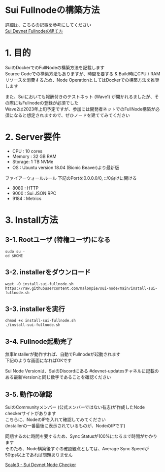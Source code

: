 # Sui Fullnodeの構築方法
詳細は、こちらの記事を参考にしてください  
[Sui Devnet Fullnodeの建て方](https://mirror.xyz/0x78CAFBE493dfEFAbE0F115402Da54A32012a774f/3FP8eKTqtpqF0WsrdDysWiPdy3xZg8gEcRLpVLrQOH8)

# 1. 目的
SuiのDockerでのFullNodeの構築方法を記載します  
Source Codeでの構築方法もありますが、時間を要する & Build時にCPU / RAMリソースを消費するため、Node OperationとしてはDockerでの構築方法を推奨します  

また、Suiにおいても報酬付きのテストネット (Wave1) が開かれるましたが、その際にもFullnodeの登録が必須でした  
Wave2は2023年上旬予定ですが、参加には開発者ネットでのFullNode構築が必須になると想定されますので、ぜひノードを建ててみてください

# 2. Server要件
- CPU : 10 cores
- Memory : 32 GB RAM
- Storage: 1 TB NVMe
- OS : Ubuntu version 18.04 (Bionic Beaver)より最新版

ファイアーウォールルール
下記のPortを0.0.0.0/0, ::/0向けに開ける
- 8080 : HTTP
- 9000 : Sui JSON RPC
- 9184 : Metrics

# 3. Install方法
## 3-1. Rootユーザ (特権ユーザ)になる
`sudo su -`  
`cd $HOME`

## 3-2. installerをダウンロード
`wget -O install-sui-fullnode.sh https://raw.githubusercontent.com/malonpie/sui-node/main/install-sui-fullnode.sh`


## 3-3. installerを実行
`chmod +x install-sui-fullnode.sh`  
`./install-sui-fullnode.sh`

## 3-4. Fullnode起動完了
無事Installerが動作すれば、自動でFullnodeが起動されます  
下記のような画面になればOKです  

Sui Node Versionは、SuiのDiscordにある #devnet-updatesチャネルに記載のある最新Versionと同じ数字であることを確認ください  


## 3-5. 動作の確認
SuiのCommunityメンバー (公式メンバーではない有志)が作成したNode checkerサイトがあります  
こちらに、NodeのIPを入れて確認してみてください  
(Installerの一番最後に表示されているものが、NodeのIPです)  

同期するのに時間を要するため、Sync Statusが100%になるまで時間がかかります  
そのため、Node構築後すぐの確認観点としては、Average Sync Speedが50tps以上であれば問題ありません  

[Scale3 - Sui Devnet Node Checker](www.scale3labs.com)
